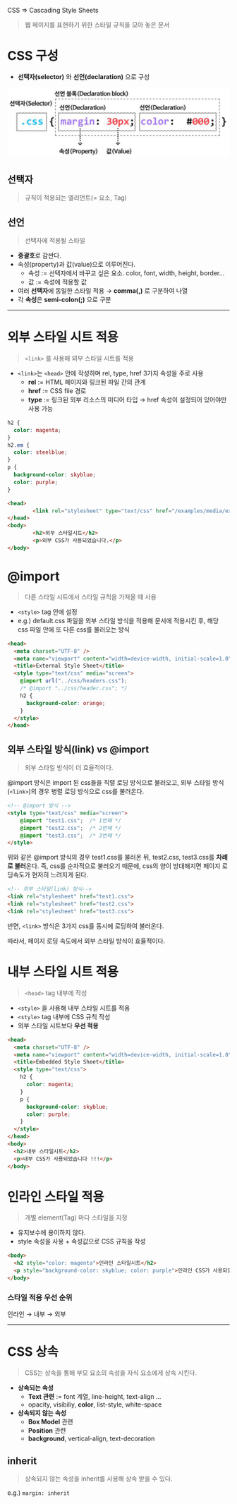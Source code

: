 CSS ⇒ Cascading Style Sheets

> 웹 페이지를 표현하기 위한 스타일 규칙을 모아 놓은 문서

# CSS 구성

- **선택자(selector)** 와 **선언(declaration)** 으로 구성


![](./image/css01.png)

## 선택자

> 규칙이 적용되는 엘리먼트(= 요소, Tag)

## 선언

> 선택자에 적용될 스타일

- **중괄호**로 감싼다.
- 속성(property)과 값(value)으로 이루어진다.
    - 속성 := 선택자에서 바꾸고 싶은 요소. color, font, width, height, border…
    - 값 := 속성에 적용할 값
- 여러 **선택자**에 동일한 스타일 적용 → **comma(,)** 로 구분하여 나열
- 각 **속성**은 **semi-colon(;)** 으로 구분

---

# 외부 스타일 시트 적용

> `<link>` 를 사용해 외부 스타일 시트를 적용

- `<link>`는 `<head>` 안에 작성하며 rel, type, href 3가지 속성을 주로 사용
    - **rel** := HTML 페이지와 링크된 파일 간의 관계
    - **href** := CSS file 경로
    - **type** := 링크된 외부 리소스의 미디어 타입 → href 속성이 설정되어 있어야만 사용 가능

```css
h2 {
  color: magenta;
}
h2.em {
  color: steelblue;
}
p {
  background-color: skyblue;
  color: purple;
}
```

```html
<head>
		<link rel="stylesheet" type="text/css" href="/examples/media/expand_style.css">
</head>
<body>
		<h2>외부 스타일시트</h2>
		<p>외부 CSS가 사용되었습니다.</p>
</body>
```

# @import

> 다른 스타일 시트에서 스타일 규칙을 가져올 때 사용

- `<style>` tag 안에 설정
- e.g.) default.css 파일을 외부 스타일 방식을 적용해 문서에 적용시킨 후, 해당 css 파일 안에 또 다른 css를 불러오는 방식

```html
<head>
  <meta charset="UTF-8" />
  <meta name="viewport" content="width=device-width, initial-scale=1.0" />
  <title>External Style Sheet</title>
  <style type="text/css" media="screen">
    @import url("../css/headers.css");
    /* @import "../css/header.css"; */
    h2 {
      background-color: orange;
    }
  </style>
</head>
```

## 외부 스타일 방식(link) vs @import

> 외부 스타일 방식이 더 효율적이다.
> 

@import 방식은 import 된 css들을 직렬 로딩 방식으로 불러오고, 외부 스타일 방식(`<link>`)의 경우 병렬 로딩 방식으로 css를 불러온다.

```html
<!-- @import 방식 -->
<style type="text/css" media="screen">
	@import "test1.css";  /* 1번째 */
	@import "test2.css";  /* 2번째 */
	@import "test3.css";  /* 3번째 */
</style>
```

위와 같은 @import 방식의 경우 test1.css를 불러온 뒤, test2.css, test3.css를 **차례로 불러**온다. 즉, css를 순차적으로 불러오기 때문에, css의 양이 방대해지면 페이지 로딩속도가 현저히 느려지게 된다. 

```html
<!-- 외부 스타일(link) 방식-->
<link rel="stylesheet" href="test1.css">
<link rel="stylesheet" href="test2.css">
<link rel="stylesheet" href="test3.css">
```

반면, `<link>` 방식은 3가지 css를 동시에 로딩하여 불러온다. 

따라서, 페이지 로딩 속도에서 외부 스타일 방식이 효율적이다. 

# 내부 스타일 시트 적용

> `<head>` tag 내부에 작성

- `<style>` 을 사용해 내부 스타일 시트를 적용
- `<style>` tag 내부에 CSS 규칙 작성
- 외부 스타일 시트보다 **우선 적용**

```html
<head>
  <meta charset="UTF-8" />
  <meta name="viewport" content="width=device-width, initial-scale=1.0" />
  <title>Embedded Style Sheet</title>
  <style type="text/css">
    h2 {
      color: magenta;
    }
    p {
      background-color: skyblue;
      color: purple;
    }
  </style>
</head>
<body>
  <h2>내부 스타일시트</h2>
  <p>내부 CSS가 사용되었습니다 !!!</p>
</body>
```

# 인라인 스타일 적용

> 개별 element(Tag) 마다 스타일을 지정

- 유지보수에 용이하지 않다.
- style 속성을 사용 + 속성값으로 CSS 규칙을 작성

```html
<body>
  <h2 style="color: magenta">인라인 스타일시트</h2>
  <p style="background-color: skyblue; color: purple">인라인 CSS가 사용되었습니다 !!!</p>
</body>
```

### 스타일 적용 우선 순위

인라인 → 내부 → 외부

---

# CSS 상속

> CSS는 상속을 통해 부모 요소의 속성을 자식 요소에게 상속 시킨다.

- **상속되는 속성**
    - **Text 관련** := font 계열, line-height, text-align …
    - opacity, visibiliy, **color**, list-style, white-space
- **상속되지 않는 속성**
    - **Box Model** 관련
    - **Position** 관련
    - **background**, vertical-align, text-decoration

## inherit

> 상속되지 않는 속성을 inherit를 사용해 상속 받을 수 있다.

e.g.) `margin: inherit`
